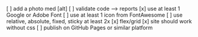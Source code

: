 [ ] add a photo med [alt]
[ ] validate code --> reports
[x] use at least 1 Google or Adobe Font 
[ ] use at least 1 icon from FontAwesome
[ ] use relative, absolute, fixed, sticky at least 2x
[x] flex/grid
[x] site should work without css
[ ] publish on GitHub Pages or similar platform